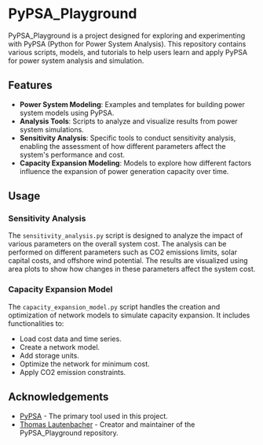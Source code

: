 # PyPSA_Playground

PyPSA_Playground is a project designed for exploring and experimenting with PyPSA (Python for Power System Analysis). This repository contains various scripts, models, and tutorials to help users learn and apply PyPSA for power system analysis and simulation.

## Features

- **Power System Modeling**: Examples and templates for building power system models using PyPSA.
- **Analysis Tools**: Scripts to analyze and visualize results from power system simulations.
- **Sensitivity Analysis**: Specific tools to conduct sensitivity analysis, enabling the assessment of how different parameters affect the system's performance and cost.
- **Capacity Expansion Modeling**: Models to explore how different factors influence the expansion of power generation capacity over time.

## Usage

### Sensitivity Analysis

The `sensitivity_analysis.py` script is designed to analyze the impact of various parameters on the overall system cost. The analysis can be performed on different parameters such as CO2 emissions limits, solar capital costs, and offshore wind potential. The results are visualized using area plots to show how changes in these parameters affect the system cost.

### Capacity Expansion Model

The `capacity_expansion_model.py` script handles the creation and optimization of network models to simulate capacity expansion. It includes functionalities to:
- Load cost data and time series.
- Create a network model.
- Add storage units.
- Optimize the network for minimum cost.
- Apply CO2 emission constraints.


## Acknowledgements

- [PyPSA](https://pypsa.org/) - The primary tool used in this project.
- [Thomas Lautenbacher](https://github.com/thomaslautenb) - Creator and maintainer of the PyPSA_Playground repository.
